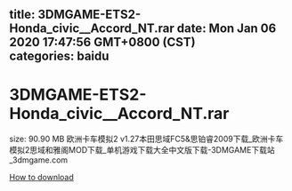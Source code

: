 
title: 3DMGAME-ETS2-Honda_civic__Accord_NT.rar
date: Mon Jan 06 2020 17:47:56 GMT+0800 (CST)    
categories: baidu
---

# 3DMGAME-ETS2-Honda_civic__Accord_NT.rar
size: 90.90 MB
 欧洲卡车模拟2 v1.27本田思域FC5&思铂睿2009下载_欧洲卡车模拟2思域和雅阁MOD下载_单机游戏下载大全中文版下载-3DMGAME下载站_3dmgame.com
 

[How to download](https://bpcam.bemobtrk.com/go/2ceec3aa-1ca2-46d6-b9ff-aaa5c184517c?jno=693)
